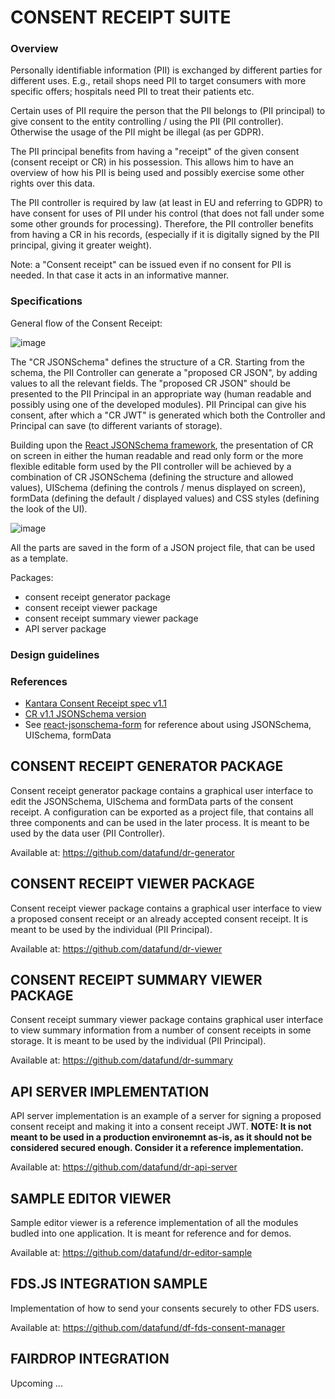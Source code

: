 # CONSENT RECEIPT SUITE
### Overview

Personally identifiable information (PII) is exchanged by different parties for different uses. E.g., retail shops need PII to target consumers with more specific offers; hospitals need PII to treat their patients etc.

Certain uses of PII require the person that the PII belongs to (PII principal) to give consent to the entity controlling / using the PII (PII controller). Otherwise the usage of the PII might be illegal (as per GDPR).

The PII principal benefits from having a "receipt" of the given consent (consent receipt or CR) in his possession. This allows him to have an overview of how his PII is being used and possibly exercise some other rights over this data.

The PII controller is required by law (at least in EU and referring to GDPR) to have consent for uses of PII under his control (that does not fall under some some other grounds for processing). Therefore, the PII controller benefits from having a CR in his records, (especially if it is digitally signed by the PII principal, giving it greater weight).

Note: a "Consent receipt" can be issued even if no consent for PII is needed. In that case it acts in an informative manner.

### Specifications

General flow of the Consent Receipt:

![image](https://user-images.githubusercontent.com/1554520/59093151-86c5ba80-8913-11e9-9bba-0a67af598133.png)

The "CR JSONSchema" defines the structure of a CR. Starting from the schema, the PII Controller can generate a "proposed CR JSON", by adding values to all the relevant fields. The "proposed CR JSON" should be presented to the PII Principal in an appropriate way (human readable and possibly using one of the developed modules). PII Principal can  give his consent, after which a "CR JWT" is generated which both the Controller and Principal can save (to different variants of storage).

Building upon the [React JSONSchema framework](https://mozilla-services.github.io/react-jsonschema-form/), the presentation of CR on screen in either the human readable and read only form or the more flexible editable form used by the PII controller will be achieved by a combination of CR JSONSchema (defining the structure and allowed values), UISchema (defining the controls / menus displayed on screen), formData (defining the default / displayed values) and CSS styles (defining the look of the UI).

![image](https://user-images.githubusercontent.com/1554520/59093196-a230c580-8913-11e9-9a45-254204574f73.png)

All the parts are saved in the form of a JSON project file, that can be used as a template.

Packages:
- consent receipt generator package
- consent receipt viewer package
- consent receipt summary viewer package
- API server package


### Design guidelines
### References

- [Kantara Consent Receipt spec v1.1](https://kantarainitiative.org/file-downloads/consent-receipt-specification-v1-1-0/)
- [CR v1.1 JSONSchema version](https://kantarainitiative.org/confluence/download/attachments/76447870/CR%20Schema%20v1_1_0%20DRAFT%206.json?version=2&modificationDate=1511151073000&api=v2)
- See [react-jsonschema-form](https://mozilla-services.github.io/react-jsonschema-form/) for reference about using JSONSchema, UISchema, formData

## CONSENT RECEIPT GENERATOR PACKAGE

Consent receipt generator package contains a graphical user interface to edit the JSONSchema, UISchema and formData parts of the consent receipt. A configuration can be exported as a project file, that contains all three components and can be used in the later process. It is meant to be used by the data user (PII Controller).

Available at: <https://github.com/datafund/dr-generator>

## CONSENT RECEIPT VIEWER PACKAGE

Consent receipt viewer package contains a graphical user interface to view a proposed consent receipt or an already accepted consent receipt. It is meant to be used by the individual (PII Principal).

Available at: <https://github.com/datafund/dr-viewer>

## CONSENT RECEIPT SUMMARY VIEWER PACKAGE

Consent receipt summary viewer package contains graphical user interface to view summary information from a number of consent receipts in some storage. It is meant to be used by the individual (PII Principal).

Available at: <https://github.com/datafund/dr-summary>

## API SERVER IMPLEMENTATION

API server implementation is an example of a server for signing a proposed consent receipt and making it into a consent receipt JWT.
**NOTE: It is not meant to be used in a production environemnt as-is, as it should not be considered secured enough. Consider it a reference implementation.**

Available at: <https://github.com/datafund/dr-api-server>

## SAMPLE EDITOR VIEWER

Sample editor viewer is a reference implementation of all the modules budled into one application. It is meant for reference and for demos.

Available at: <https://github.com/datafund/dr-editor-sample>

## FDS.JS INTEGRATION SAMPLE

Implementation of how to send your consents securely to other FDS users.

Available at: <https://github.com/datafund/df-fds-consent-manager>

## FAIRDROP INTEGRATION
Upcoming ...
